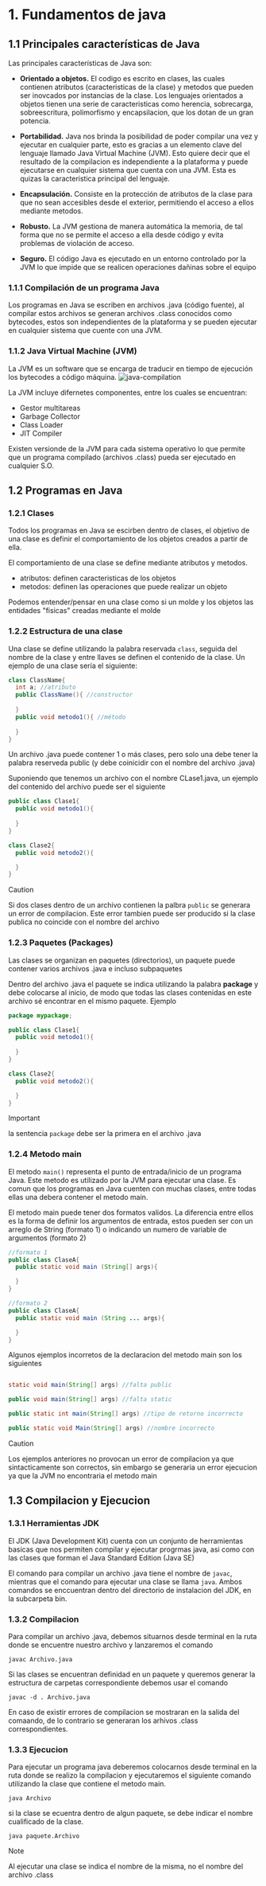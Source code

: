 # 1. Fundamentos de java

<!-- TODO: Agregar historia de Java -->

## 1.1 Principales características de Java
Las principales características de Java son:

- **Orientado a objetos.** El codigo es escrito en clases, las cuales contienen atributos (caracteristicas de la clase) y metodos que pueden ser inovcados por instancias de la clase.
Los lenguajes orientados a objetos tienen una serie de caracteristicas como herencia, sobrecarga, sobreescritura, polimorfismo y encapsilacion, que los dotan de un gran potencia.

- **Portabilidad.** Java nos brinda la posibilidad de poder compilar una vez y ejecutar en cualquier parte, esto es gracias a un elemento clave del lenguaje llamado Java Virtual Machine (JVM). Esto quiere decir que el resultado de la compilacion es independiente a la plataforma y puede ejecutarse en cualquier sistema que cuenta con una JVM.
Esta es quizas la caracteristica principal del lenguaje. 

* **Encapsulación.** Consiste en la protección de atributos de la clase para que no sean accesibles desde el exterior, permitiendo el acceso a ellos mediante metodos.

* **Robusto.** La JVM gestiona de manera automática la memoria, de tal forma que no se permite el acceso a ella desde código y evita problemas de violación de acceso.

* **Seguro.** El código Java es ejecutado en un entorno controlado por la JVM lo que impide que se realicen operaciones dañinas sobre el equipo

### 1.1.1 Compilación de un programa Java
Los programas en Java se escriben en archivos .java (código fuente), al compilar estos archivos se generan archivos .class conocidos como bytecodes, estos son independientes de la plataforma y se pueden ejecutar en cualquier sistema que cuente con una JVM.

### 1.1.2 Java Virtual Machine (JVM)
La JVM es un software que se encarga de traducir en tiempo de ejecución los bytecodes a código máquina.
![java-compilation](..%2Fimgs%2Fjava-compilation.png)

La JVM incluye difernetes componentes, entre los cuales se encuentran:
- Gestor multitareas
- Garbage Collector
- Class Loader
- JIT Compiler
<!-- TODO: agregar descripcion de cada componente -->

Existen versionde de la JVM para cada sistema operativo lo que permite que un programa compilado (archivos .class) pueda ser ejecutado en cualquier S.O.

## 1.2 Programas en Java
### 1.2.1 Clases
Todos los programas en Java se escirben dentro de clases, el objetivo de una clase es definir el comportamiento de los objetos creados a partir de ella.  

El comportamiento de una clase se define mediante atributos y metodos.
- atributos: definen caracteristicas de los objetos
- metodos: definen las operaciones que puede realizar un objeto

Podemos entender/pensar en una clase como si un molde y los objetos las entidades "fisicas" creadas mediante el molde

### 1.2.2 Estructura de una clase
Una clase se define utilizando la palabra reservada `class`, seguida del nombre de la clase y entre llaves se definen el contenido de la clase.
Un ejemplo de una clase sería el siguiente:

```java
class ClassName{
  int a; //atributo
  public ClassName(){ //constructor
    
  }
  public void metodo1(){ //método
    
  }
}
```

Un archivo .java puede contener 1 o más clases, pero solo una debe tener la palabra reserveda public (y debe coinicidir con el nombre del archivo .java)

Suponiendo que tenemos un archivo con el nombre CLase1.java, un ejemplo del contenido del archivo puede ser el siguiente
```java
public class Clase1{
  public void metodo1(){
    
  }
}

class Clase2{
  public void metodo2(){

  }
}

```

> [!CAUTION]
> Si dos clases dentro de un archivo contienen la palbra `public` se generara un error de compilacion. Este error tambien puede ser producido si la clase publica no coincide con el nombre del archivo


### 1.2.3 Paquetes (Packages)
Las clases se organizan en paquetes (directorios), un paquete puede contener varios archivos .java e incluso subpaquetes

Dentro del archivo .java el paquete se indica utilizando la palabra **package** y debe colocarse al inicio, de modo que todas las clases contenidas en este archivo sé encontrar en el mismo paquete.
Ejemplo
```java
package mypackage;

public class Clase1{
  public void metodo1(){
    
  }
}

class Clase2{
  public void metodo2(){

  }
}
```

> [!IMPORTANT]
> la sentencia `package` debe ser la primera en el archivo .java

### 1.2.4 Metodo main
El metodo `main()` representa el punto de entrada/inicio de un programa Java. Este metodo es utilizado por la JVM para ejecutar una clase.
Es comun que los programas en Java cuenten con muchas clases, entre todas ellas una debera contener el metodo main.

El metodo main puede tener dos formatos validos.
La diferencia entre ellos es la forma de definir los argumentos de entrada, estos pueden ser con un arreglo de String (formato 1) o indicando un numero de variable de argumentos (formato 2)

```java
//formato 1
public class ClaseA{
  public static void main (String[] args){

  }
}

//formato 2
public class ClaseA{
  public static void main (String ... args){

  }
}
```

Algunos ejemplos incorretos de la declaracion del metodo main son los siguientes
```java

static void main(String[] args) //falta public

public void main(String[] args) //falta static

public static int main(String[] args) //tipo de retorno incorrecto

public static void Main(String[] args) //nombre incorrecto

```


> [!CAUTION]
> Los ejemplos anteriores no provocan un error de compilacion ya que sintacticamente son correctos, sin embargo se generaria un error ejecucion ya que la JVM no encontraria el metodo main

## 1.3 Compilacion y Ejecucion

### 1.3.1 Herramientas JDK

El JDK (Java Development Kit) cuenta con un conjunto de herramientas basicas que nos permiten compilar y ejecutar progrmas java, asi como con las clases que forman el Java Standard Edition (Java SE)

El comando para compilar un archivo .java tiene el nombre de `javac`, mientras que el comando para ejecutar una clase se llama `java`. Ambos comandos se enccuentran dentro del directorio de instalacion del JDK, en la subcarpeta bin.

### 1.3.2 Compilacion 

Para compilar un archivo .java, debemos situarnos desde terminal en la ruta donde se encuentre nuestro archivo y lanzaremos el comando

```shell
javac Archivo.java
```

Si las clases se encuentran definidad en un paquete y queremos generar la estructura de carpetas correspondiente debemos usar el comando

```shell
javac -d . Archivo.java
```

En caso de existir errores de compilacion se mostraran en la salida del comaando, de lo contrario se generaran los arhivos .class correspondientes.

### 1.3.3 Ejecucion

Para ejecutar un programa java deberemos colocarnos desde terminal en la ruta donde se realizo la compilacion y ejecutaremos el siguiente comando utilizando la clase que contiene el metodo main.

```shell
java Archivo
```

si la clase se ecuentra dentro de algun paquete, se debe indicar el nombre cualificado de la clase.

```shell
java paquete.Archivo
```

> [!NOTE]
> Al ejecutar una clase se indica el nombre de la misma, no el nombre del archivo .class
